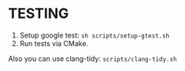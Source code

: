 # TESTING
1. Setup google test: ```sh scripts/setup-gtest.sh```
2. Run tests via CMake.

Also you can use clang-tidy: ```scripts/clang-tidy.sh```